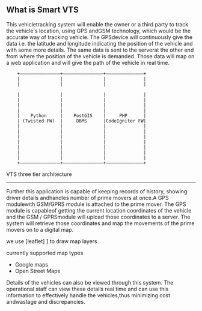 What is Smart VTS
----------------------------
This vehicletracking system will enable the owner or a third party to track the vehicle's location, 
using GPS andGSM technology, which would be the accurate way of tracking vehicle. 
The GPSdevice will continuously give the data i.e. the latitude and longitude indicating the position of the vehicle and with some more details. 
The same data is sent to the serverat the other end from where the position of the vehicle is demanded. Those data will map on a web application and will give the path of the vehicle in real time. 
```
    +–––––––––––––––+–––––––––––––––+––––––––––––––+                                         
    |               |               |              |                                         
    |               |               |              |                                         
    |               |               |              |                                         
    |               |               |              |                                         
    |               |               |              |                                         
    |               |               |              |                                         
    |    Python     |    PostGIS    |     PHP      |                                         
    | (Twisted FW)  |     DBMS      |CodeIgniter FW|                                         
    |               |               |              |                                         
    |               |               |              |                                         
    |               |               |              |                                         
    |               |               |              |                                         
    |               |               |              |                                         
    |               |               |              |                                         
    |               |               |              |                                         
    +–––––––––––––––+–––––––––––––––+––––––––––––––+                                         
```
VTS three tier architecture
***

Further this application is capable of keeping records of history, showing driver details andhandles number of prime movers at once.A GPS modulewith GSM/GPRS module is attached to the prime mover. The GPS module is capableof getting the current location coordinates of the vehicle and the GSM / GPRSmodule will upload those coordinates to a server. The system will retrieve those coordinates and map the movements of the prime movers on to a digital map.

we use [leaflet] [1] to draw map layers

currently supported map types

* Google maps
* Open Street Maps



Details of the vehicles can also be viewed through this system. The operational staff can view these details real time and can use this information to effectively handle the vehicles,thus minimizing cost andwastage and discrepancies.

[1]: https://github.com/Leaflet/Leaflet        "Leaflet"
